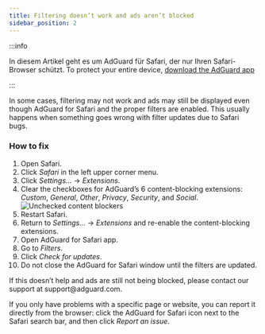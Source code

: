 ```yaml
---
title: Filtering doesn’t work and ads aren’t blocked
sidebar_position: 2
---
```


:::info

In diesem Artikel geht es um AdGuard für Safari, der nur Ihren Safari-Browser schützt. To protect your entire device, [download the AdGuard app](https://agrd.io/download-kb-adblock)

:::

In some cases, filtering may not work and ads may still be displayed even though AdGuard for Safari and the proper filters are enabled. This usually happens when something goes wrong with filter updates due to Safari bugs.

### How to fix

1. Open Safari.
2. Click _Safari_ in the left upper corner menu.
3. Click _Settings…_ → _Extensions_.
4. Clear the checkboxes for AdGuard’s 6 content-blocking extensions: _Custom_, _General_, _Other_, _Privacy_, _Security_, and _Social_.
   ![Unchecked content blockers](https://cdn.adtidy.org/content/Kb/ad_blocker/safari/adg-safari-unchecked-cbs.png)
5. Restart Safari.
6. Return to _Settings..._ → _Extensions_ and re-enable the content-blocking extensions.
7. Open AdGuard for Safari app.
8. Go to _Filters_.
9. Click _Check for updates_.
10. Do not close the AdGuard for Safari window until the filters are updated.

If this doesn’t help and ads are still not being blocked, please contact our support at support\@adguard.com.

If you only have problems with a specific page or website, you can report it directly from the browser: click the AdGuard for Safari icon next to the Safari search bar, and then click _Report an issue_.
